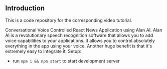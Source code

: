 ## Introduction

This is a code repository for the corresponding video tutorial.

Conversational Voice Controlled React News Application using Alan AI. Alan AI is a revolutionary speech recognition software that allows you to add voice capabilities to your applications. It allows you to control absolutely everything in the app using your voice. Another huge benefit is that it's extremely easy to integrate it.
Setup:

- run `npm i && npm start` to start development server
